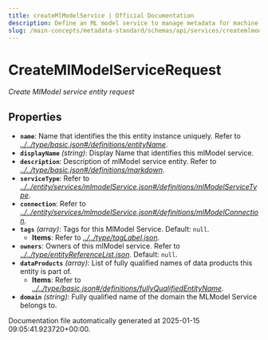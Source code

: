 ```yaml
---
title: createMlModelService | Official Documentation
description: Define an ML model service to manage metadata for machine learning workflows, model versions, and training data.
slug: /main-concepts/metadata-standard/schemas/api/services/createmlmodelservice
---
```


# CreateMlModelServiceRequest

*Create MlModel service entity request*

## Properties

- **`name`**: Name that identifies the this entity instance uniquely. Refer to *[../../type/basic.json#/definitions/entityName](#/../type/basic.json#/definitions/entityName)*.
- **`displayName`** *(string)*: Display Name that identifies this mlModel service.
- **`description`**: Description of mlModel service entity. Refer to *[../../type/basic.json#/definitions/markdown](#/../type/basic.json#/definitions/markdown)*.
- **`serviceType`**: Refer to *[../../entity/services/mlmodelService.json#/definitions/mlModelServiceType](#/../entity/services/mlmodelService.json#/definitions/mlModelServiceType)*.
- **`connection`**: Refer to *[../../entity/services/mlmodelService.json#/definitions/mlModelConnection](#/../entity/services/mlmodelService.json#/definitions/mlModelConnection)*.
- **`tags`** *(array)*: Tags for this MlModel Service. Default: `null`.
  - **Items**: Refer to *[../../type/tagLabel.json](#/../type/tagLabel.json)*.
- **`owners`**: Owners of this mlModel service. Refer to *[../../type/entityReferenceList.json](#/../type/entityReferenceList.json)*. Default: `null`.
- **`dataProducts`** *(array)*: List of fully qualified names of data products this entity is part of.
  - **Items**: Refer to *[../../type/basic.json#/definitions/fullyQualifiedEntityName](#/../type/basic.json#/definitions/fullyQualifiedEntityName)*.
- **`domain`** *(string)*: Fully qualified name of the domain the MLModel Service belongs to.


Documentation file automatically generated at 2025-01-15 09:05:41.923720+00:00.
